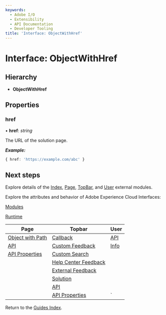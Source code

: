 ```yaml
---
keywords:
  - Adobe I/O
  - Extensibility
  - API Documentation
  - Developer Tooling
title: 'Interface: ObjectWithHref'
---
```


# Interface: ObjectWithHref

## Hierarchy

* **ObjectWithHref**

## Properties

### href

• **href**: *string*

The URL of the solution page.

***Example:***

```typescript
{ href: 'https://example.com/abc' }
```

## Next steps

Explore details of the [Index](../modules/index.md), [Page](../modules/page.md), [TopBar](../modules/topbar.md), and [User](../modules/user.md) external modules.

Explore the attributes and behavior of Adobe Experience Cloud Interfaces:

[Modules](modules.md)

[Runtime](runtime.md)

| Page                                        | Topbar                                                     | User                     |
| ------------------------------------------- | ---------------------------------------------------------- | ------------------------ |
| [Object with Path](page.objectwithpath.md)  | [Callback](topbar.callback.md)                             | [API](user.userapi.md)   |
| [API](page.pageapi.md)                      | [Custom Feedback](topbar.customfeedbackconfig.md)          | [Info](user.userinfo.md) |
| [API Properties](page.pageapiproperties.md) | [Custom Search](topbar.customsearchconfig.md)              |                          |
|                                             | [Help Center Feedback](topbar.helpcenterfeedbackconfig.md) |                          |
|                                             | [External Feedback](topbar.externalfeedbackconfig.md)      |                          |
|                                             | [Solution](topbar.solution.md)                             |                          |
|                                             | [API](topbar.topbarapi.md)                                 |                          |
|                                             | [API Properties](topbar.topbarapiproperties.md)            | `                        |

Return to the [Guides Index](../../../guides_index.md).
